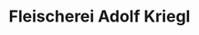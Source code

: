 ---
title: "Fleischerei Adolf Kriegl"
url: /sankt-andrae/fleischerei-adolf-kriegl/
shop: Metzgerei
---